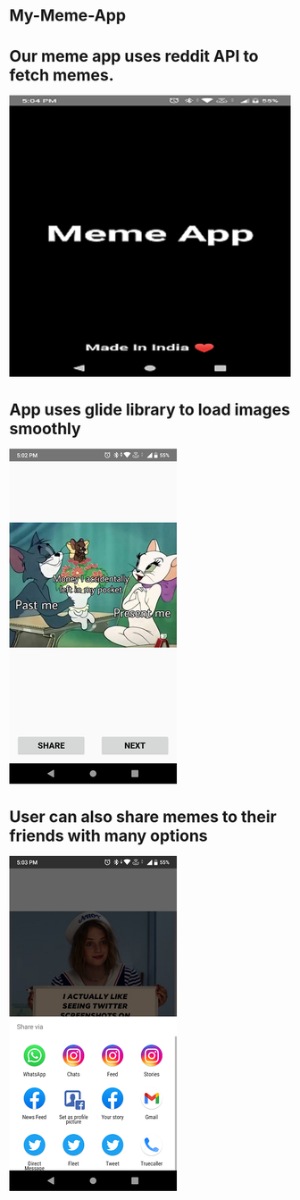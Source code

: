 # My-Meme-App
<h1>Our meme app uses reddit API to fetch memes.</h1>

![alt text](https://github.com/NightMare8587/My-Meme-App/blob/main/pic1.png?raw=true)

<h1> App uses glide library to load images smoothly</h1>

![alt text](https://github.com/NightMare8587/My-Meme-App/blob/main/pic3.png?raw=true)

<h1> User can also share memes to their friends with many options </h1>

![alt text](https://github.com/NightMare8587/My-Meme-App/blob/main/pic2.png?raw=true)
